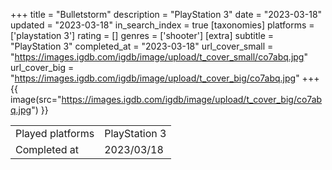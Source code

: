 +++
title = "Bulletstorm"
description = "PlayStation 3"
date = "2023-03-18"
updated = "2023-03-18"
in_search_index = true
[taxonomies]
platforms = ['playstation 3']
rating = []
genres = ['shooter']
[extra]
subtitle = "PlayStation 3"
completed_at = "2023-03-18"
url_cover_small = "https://images.igdb.com/igdb/image/upload/t_cover_small/co7abq.jpg"
url_cover_big = "https://images.igdb.com/igdb/image/upload/t_cover_big/co7abq.jpg"
+++
{{ image(src="https://images.igdb.com/igdb/image/upload/t_cover_big/co7abq.jpg") }}

|              |            |
| ------------ | ---------- |
| Played platforms    | PlayStation 3 |
| Completed at | 2023/03/18 |



